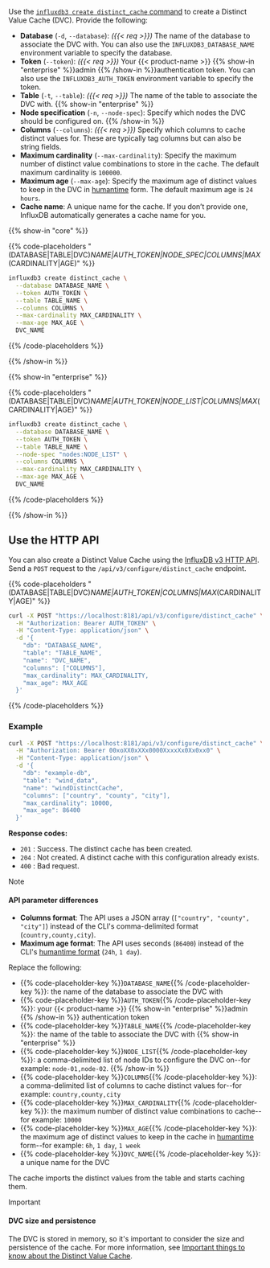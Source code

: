 
Use the [`influxdb3 create distinct_cache` command](/influxdb3/version/reference/cli/influxdb3/create/distinct_cache/)
to create a Distinct Value Cache (DVC). Provide the following:

- **Database** (`-d`, `--database`): _({{< req >}})_ The name of the database to
  associate the DVC with. You can also use the `INFLUXDB3_DATABASE_NAME`
  environment variable to specify the database.
- **Token** (`--token`): _({{< req >}})_ Your {{< product-name >}}
  {{% show-in "enterprise" %}}admin {{% /show-in %}}authentication token.
  You can also use the `INFLUXDB3_AUTH_TOKEN` environment variable to specify
  the token.
- **Table** (`-t`, `--table`): _({{< req >}})_ The name of the table to
  associate the DVC with.
{{% show-in "enterprise" %}}
- **Node specification** (`-n`, `--node-spec`): Specify which nodes the DVC
  should be configured on.
{{% /show-in %}}
- **Columns** (`--columns`): _({{< req >}})_ Specify which columns to cache
  distinct values for. These are typically tag columns but can also be
  string fields.
- **Maximum cardinality** (`--max-cardinality`): Specify the maximum number of
  distinct value combinations to store in the cache. The default maximum
  cardinality is `100000`.
- **Maximum age** (`--max-age`): Specify the maximum age of distinct values to
  keep in the DVC in
  [humantime](https://docs.rs/humantime/latest/humantime/fn.parse_duration.html)
  form. The default maximum age is `24 hours`.
- **Cache name**: A unique name for the cache. If you don’t provide one,
  InfluxDB automatically generates a cache name for you.

{{% show-in "core" %}}
<!----------------------------- BEGIN CORE EXAMPLE ---------------------------->
{{% code-placeholders "(DATABASE|TABLE|DVC)_NAME|AUTH_TOKEN|NODE_SPEC|COLUMNS|MAX_(CARDINALITY|AGE)" %}}

<!--pytest.mark.skip-->

```bash
influxdb3 create distinct_cache \
  --database DATABASE_NAME \
  --token AUTH_TOKEN \
  --table TABLE_NAME \
  --columns COLUMNS \
  --max-cardinality MAX_CARDINALITY \
  --max-age MAX_AGE \
  DVC_NAME
```
{{% /code-placeholders %}}
<!------------------------------ END CORE EXAMPLE ----------------------------->
{{% /show-in %}}

{{% show-in "enterprise" %}}
<!-------------------------- BEGIN ENTERPRISE EXAMPLE ------------------------->
{{% code-placeholders "(DATABASE|TABLE|DVC)_NAME|AUTH_TOKEN|NODE_LIST|COLUMNS|MAX_(CARDINALITY|AGE)" %}}

<!--pytest.mark.skip-->

```bash
influxdb3 create distinct_cache \
  --database DATABASE_NAME \
  --token AUTH_TOKEN \
  --table TABLE_NAME \
  --node-spec "nodes:NODE_LIST" \
  --columns COLUMNS \
  --max-cardinality MAX_CARDINALITY \
  --max-age MAX_AGE \
  DVC_NAME
```
{{% /code-placeholders %}}
<!--------------------------- END ENTERPRISE EXAMPLE -------------------------->
{{% /show-in %}}

## Use the HTTP API

You can also create a Distinct Value Cache using the [InfluxDB v3 HTTP API](/influxdb3/version/api/v3/). Send a `POST` request to the `/api/v3/configure/distinct_cache` endpoint.

{{% code-placeholders "(DATABASE|TABLE|DVC)_NAME|AUTH_TOKEN|COLUMNS|MAX_(CARDINALITY|AGE)" %}}

```bash
curl -X POST "https://localhost:8181/api/v3/configure/distinct_cache" \
  -H "Authorization: Bearer AUTH_TOKEN" \
  -H "Content-Type: application/json" \
  -d '{
    "db": "DATABASE_NAME",
    "table": "TABLE_NAME",
    "name": "DVC_NAME",
    "columns": ["COLUMNS"],
    "max_cardinality": MAX_CARDINALITY,
    "max_age": MAX_AGE
  }'
```

{{% /code-placeholders %}}

### Example

```bash
curl -X POST "https://localhost:8181/api/v3/configure/distinct_cache" \
  -H "Authorization: Bearer 00xoXX0xXXx0000XxxxXx0Xx0xx0" \
  -H "Content-Type: application/json" \
  -d '{
    "db": "example-db",
    "table": "wind_data", 
    "name": "windDistinctCache",
    "columns": ["country", "county", "city"],
    "max_cardinality": 10000,
    "max_age": 86400
  }'
```
  
**Response codes:**

- `201` : Success. The distinct cache has been created.
- `204` : Not created. A distinct cache with this configuration already exists.
- `400` : Bad request.


> [!Note]
> #### API parameter differences
>
> - **Columns format**: The API uses a JSON array (`["country", "county", "city"]`) 
>   instead of the CLI's comma-delimited format (`country,county,city`).
> - **Maximum age format**: The API uses seconds (`86400`) instead of the CLI's 
>   [humantime format](https://docs.rs/humantime/latest/humantime/fn.parse_duration.html) (`24h`, `1 day`).

Replace the following:

- {{% code-placeholder-key %}}`DATABASE_NAME`{{% /code-placeholder-key %}}:
  the name of the database to associate the DVC with
- {{% code-placeholder-key %}}`AUTH_TOKEN`{{% /code-placeholder-key %}}:
  your {{< product-name >}} {{% show-in "enterprise" %}}admin {{% /show-in %}}
  authentication token
- {{% code-placeholder-key %}}`TABLE_NAME`{{% /code-placeholder-key %}}:
  the name of the table to associate the DVC with
{{% show-in "enterprise" %}}
- {{% code-placeholder-key %}}`NODE_LIST`{{% /code-placeholder-key %}}:
  a comma-delimited list of node IDs to configure the DVC on--for example:
  `node-01,node-02`.
{{% /show-in %}}
- {{% code-placeholder-key %}}`COLUMNS`{{% /code-placeholder-key %}}:
  a comma-delimited list of columns to cache distinct values for--for example:
  `country,county,city`
- {{% code-placeholder-key %}}`MAX_CARDINALITY`{{% /code-placeholder-key %}}:
  the maximum number of distinct value combinations to cache--for example: `10000`
- {{% code-placeholder-key %}}`MAX_AGE`{{% /code-placeholder-key %}}:
  the maximum age of distinct values to keep in the cache in
  [humantime](https://docs.rs/humantime/latest/humantime/fn.parse_duration.html)
  form--for example: `6h`, `1 day`, `1 week`
- {{% code-placeholder-key %}}`DVC_NAME`{{% /code-placeholder-key %}}:
  a unique name for the DVC


The cache imports the distinct values from the table and starts caching them.

> [!Important]
> #### DVC size and persistence
>
> The DVC is stored in memory, so it's important to consider the size and
> persistence of the cache. For more information, see
> [Important things to know about the Distinct Value Cache](/influxdb3/version/admin/distinct-value-cache/#important-things-to-know-about-the-distinct-value-cache).
